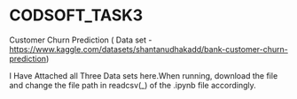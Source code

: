 # CODSOFT_TASK3
Customer Churn Prediction
( Data set - https://www.kaggle.com/datasets/shantanudhakadd/bank-customer-churn-prediction)

I Have Attached all Three Data sets here.When running, download the file and change the file path in readcsv(_) of the .ipynb file accordingly.

